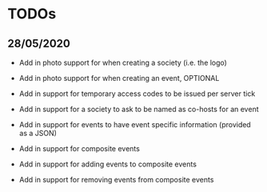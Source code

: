 # TODOs

## 28/05/2020
* Add in photo support for when creating a society (i.e. the logo)
* Add in photo support for when creating an event, OPTIONAL

* Add in support for temporary access codes to be issued per server tick

* Add in support for a society to ask to be named as co-hosts for an event

* Add in support for events to have event specific information (provided as a JSON)

* Add in support for composite events
* Add in support for adding events to composite events
* Add in support for removing events from composite events